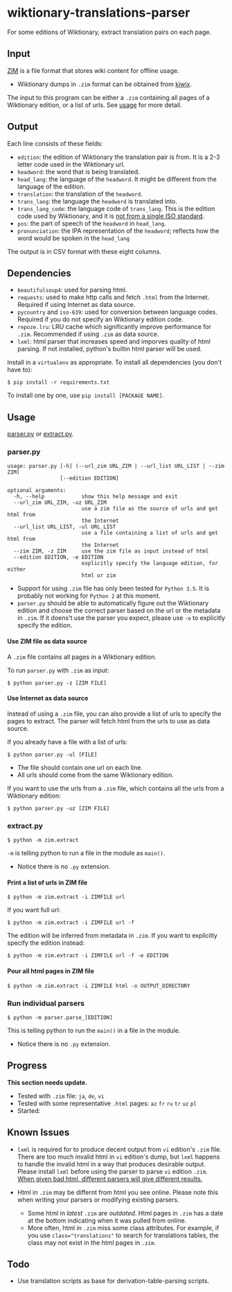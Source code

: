 # wiktionary-translations-parser

For some editions of Wiktionary, extract translation pairs on each page.

## Input

[ZIM](https://en.wikipedia.org/wiki/ZIM_%28file_format%29) is a file format that stores wiki content for offline usage.

- Wiktionary dumps in `.zim` format can be obtained from [kiwix](https://download.kiwix.org/zim/wiktionary/).

The input to this program can be either a `.zim` containing all pages of a Wiktionary edition, or a list of urls. See [usage](#usage) for more detail.

## Output

Each line consists of these fields:

- `edition`: the edition of Wiktionary the translation pair is from. It is a 2-3 letter code used in the Wiktionary url.
- `headword`: the word that is being translated.
- `head_lang`: the language of the `headword`. It might be different from the language of the edition.
- `translation`: the translation of the `headword`.
- `trans_lang`: the language the `headword` is translated into.
- `trans_lang_code`: the language code of `trans_lang`. This is the edition code used by Wiktionary, and it is [not from a single ISO standard](https://en.wiktionary.org/wiki/Wiktionary:Languages#Language_codes).
- `pos`: the part of speech of the `headword` in `head_lang`.
- `pronunciation`: the IPA representation of the `headword`; reflects how the word would be spoken in the `head_lang`

The output is in CSV format with these eight columns.

## Dependencies

- `beautifulsoup4`: used for parsing html.
- `requests`: used to make http calls and fetch `.html` from the Internet. Required if using Internet as data source.
- `pycountry` and `iso-639`: used for conversion between language codes. Required if you do not specify an Wiktionary edition code.
- `repoze.lru`: LRU cache which significantly improve performance for `.zim`. Recommended if using `.zim` as data source.
- `lxml`: html parser that increases speed and imporves quality of html parsing. If not installed, python's builtin html parser will be used.

Install in a `virtualenv` as appropriate.
To install all dependencies (you don't have to):
```
$ pip install -r requirements.txt
```

To install one by one, use `pip install [PACKAGE NAME]`.

## Usage

[parser.py](#parserpy) or [extract.py](#extractpy).

### parser.py
```
usage: parser.py [-h] (--url_zim URL_ZIM | --url_list URL_LIST | --zim ZIM)
                 [--edition EDITION]

optional arguments:
  -h, --help            show this help message and exit
  --url_zim URL_ZIM, -uz URL_ZIM
                        use a zim file as the source of urls and get html from
                        the Internet
  --url_list URL_LIST, -ul URL_LIST
                        use a file containing a list of urls and get html from
                        the Internet
  --zim ZIM, -z ZIM     use the zim file as input instead of html
  --edition EDITION, -e EDITION
                        explicitly specify the language edition, for either
                        html or zim
```

- Support for using `.zim` file has only been tested for `Python 3.5`. It is probably not working for `Python 2` at this moment.
- `parser.py` should be able to automatically figure out the Wiktionary edition and choose the correct parser based on the url or the metadata in `.zim`. If it doens't use the parser you expect, please use `-e` to explicitly specify the edition.

#### Use ZIM file as data source

A `.zim` file contains all pages in a Wiktionary edition.

To run `parser.py` with `.zim` as input:
```
$ python parser.py -z [ZIM FILE]
```

#### Use Internet as data source

Instead of using a `.zim` file, you can also provide a list of urls to specify the pages to extract. The parser will fetch html from the urls to use as data source.

If you already have a file with a list of urls:
```
$ python parser.py -ul [FILE]
```
- The file should contain one url on each line.
- All urls should come from the same Wiktionary edition.

If you want to use the urls from a `.zim` file, which contains all the urls from a Wiktionary edition:
```
$ python parser.py -uz [ZIM FILE]
```

### extract.py

```
$ python -m zim.extract
```

`-m` is telling python to run a file in the module as `main()`.

- Notice there is no `.py` extension.

#### Print a list of urls in ZIM file

```
$ python -m zim.extract -i ZIMFILE url
```

If you want full url:
```
$ python -m zim.extract -i ZIMFILE url -f
```
The edition will be inferred from metadata in `.zim`. If you want to explicitly specify the edition instead:
```
$ python -m zim.extract -i ZIMFILE url -f -e EDITION
```


#### Pour all html pages in ZIM file

```
$ python -m zim.extract -i ZIMFILE html -o OUTPUT_DIRECTORY
```

### Run individual parsers

```
$ python -m parser.parse_[EDITION]
```

This is telling python to run the `main()` in a file in the module.

- Notice there is no `.py` extension.

## Progress

**This section needs update.**

- Tested with `.zim` file: `ja`, `de`, `vi`
- Tested with some representative `.html` pages: `az` `fr` `ru` `tr` `uz` `pl`
- Started:

## Known Issues

- `lxml` is required for to produce decent output from `vi` edition's `.zim` file.
There are too much invalid html in `vi` edition's dump, but `lxml` happens to handle the invalid html in a way that produces desirable output. Please install `lxml` before using the parser to parse `vi` edition `.zim`.
[When given bad html, different parsers will give different results.](https://www.crummy.com/software/BeautifulSoup/bs4/doc/#differences-between-parsers)

- Html in `.zim` may be differnt from html you see online. Please note this when writing your parsers or modifying existing parsers.
    - Some html in *latest* `.zim` are *outdated*. Html pages in `.zim` has a date at the bottom indicating when it was pulled from online.
    - More often, html in `.zim` miss some class attributes. For example, if you use `class="translations"` to search for translations tables, the class may not exist in the html pages in `.zim`.

## Todo

- Use translation scripts as base for derivation-table-parsing scripts.
